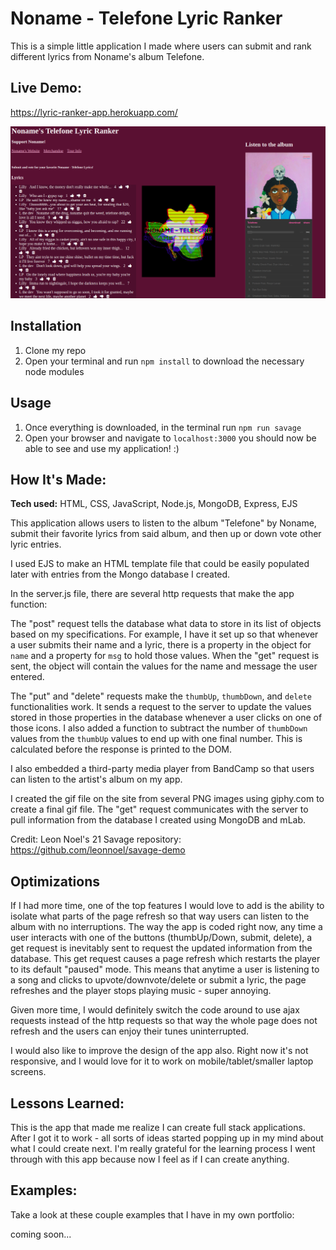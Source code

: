 
# Noname - Telefone Lyric Ranker
This is a simple little application I made where users can submit and rank different lyrics from Noname's album Telefone.

## Live Demo:
https://lyric-ranker-app.herokuapp.com/

![alt tag](https://github.com/lpercivalDEV/noname-telefone-lyric-ranker/blob/master/nonamePreview.png)



## Installation
1. Clone my repo
2. Open your terminal and  run `npm install` to download the necessary node modules

## Usage
1. Once everything is downloaded, in the terminal run `npm run savage`
2. Open your browser and navigate to `localhost:3000` you should now be able to see and use my application! :)


## How It's Made:

**Tech used:** HTML, CSS, JavaScript, Node.js, MongoDB, Express, EJS

This application allows users to listen to the album "Telefone" by Noname, submit their favorite lyrics from said album, and then up or down vote other lyric entries.

I used EJS to make an HTML template file that could be easily populated later with entries from the Mongo database I created.

In the server.js file, there are several http requests that make the app function:


The "post" request tells the database what data to store in its list of objects based on my specifications. For example, I have it set up so that whenever a user submits their name and a lyric, there is a property in the object for `name` and a property for `msg` to hold those values. When the "get" request is sent, the object will contain the values for the name and message the user entered.

The "put" and "delete" requests make the `thumbUp`, `thumbDown`, and `delete` functionalities work. It sends a request to the server to update the values stored in those properties in the database whenever a user clicks on one of those icons. I also added a function to subtract the number of `thumbDown` values from the `thumbUp` values to end up with one final number. This is calculated before the response is printed to the DOM.

I also embedded a third-party media player from BandCamp so that users can listen to the artist's album on my app.

I created the gif file on the site from several PNG images using giphy.com to create a final gif file.
The "get" request communicates with the server to pull information from the database I created using MongoDB and mLab.

Credit: Leon Noel's 21 Savage repository: https://github.com/leonnoel/savage-demo


## Optimizations
If I had more time, one of the top features I would love to add is the ability to isolate what parts of the page refresh so that way users can listen to the album with no interruptions. The way the app is coded right now, any time a user interacts with one of the buttons (thumbUp/Down, submit, delete), a get request is inevitably sent to request the updated information from the database. This get request causes a page refresh which restarts the player to its default "paused" mode. This means that anytime a user is listening to a song and clicks to upvote/downvote/delete or submit a lyric, the page refreshes and the player stops playing music - super annoying.

Given more time, I would definitely switch the code around to use ajax requests instead of the http requests so that way the whole page does not refresh and the users can enjoy their tunes uninterrupted.

I would also like to improve the design of the app also. Right now it's not responsive, and I would love for it to work on mobile/tablet/smaller laptop screens.

## Lessons Learned:

This is the app that made me realize I can create full stack applications. After I got it to work - all sorts of ideas started popping up in my mind about what I could create next. I'm really grateful for the learning process I went through with this app because now I feel as if I can create anything.

## Examples:
Take a look at these couple examples that I have in my own portfolio:

coming soon...
